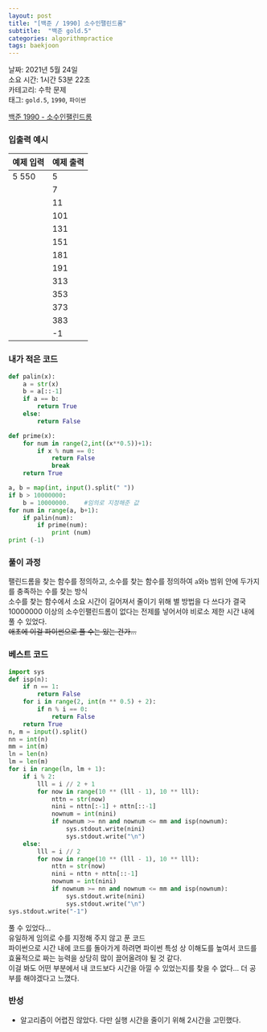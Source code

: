 ```yaml
---
layout: post
title: "[백준 / 1990] 소수인팰린드롬"
subtitle:  "백준 gold.5"
categories: algorithmpractice
tags: baekjoon
---
```


날짜: 2021년 5월 24일  
소요 시간: 1시간 53분 22초  
카테고리: 수학 문제  
태그: `gold.5`, `1990`, `파이썬`  


[백준 1990 - 소수인팰린드롬](https://www.acmicpc.net/problem/1990)

### 입출력 예시  

|예제 입력|예제 출력|
|---|---|
|5 550|5|
||7|
||11|  
||101|
||131|
||151|
||181|
||191|
||313|
||353|
||373|
||383|
||-1|  

  
### 내가 적은 코드

```python
def palin(x):
    a = str(x)
    b = a[::-1]
    if a == b:
        return True
    else:
        return False

def prime(x):
    for num in range(2,int((x**0.5))+1):
        if x % num == 0:
            return False
            break        
    return True

a, b = map(int, input().split(" "))
if b > 10000000:
    b = 10000000.    #임의로 지정해준 값
for num in range(a, b+1):
    if palin(num):
        if prime(num):
            print (num)
print (-1)
```

### 풀이 과정  

팰린드롬을 찾는 함수를 정의하고, 소수를 찾는 함수를 정의하여 `a`와`b` 범위 안에 두가지를 충족하는 수를 찾는 방식  
소수를 찾는 함수에서 소요 시간이 길어져서 줄이기 위해 별 방법을 다 쓰다가 결국 10000000 이상의 소수인팰린드롬이 없다는 전제를 넣어서야 비로소 제한 시간 내에 풀 수 있었다.  
~~애초에 이걸 파이썬으로 풀 수는 있는 건가...~~

  
### 베스트 코드

```python
import sys
def isp(n):
    if n == 1:
        return False
    for i in range(2, int(n ** 0.5) + 2):
        if n % i == 0:
            return False
    return True
n, m = input().split()
nn = int(n)
mm = int(m)
ln = len(n)
lm = len(m)
for i in range(ln, lm + 1):
    if i % 2:
        lll = i // 2 + 1
        for now in range(10 ** (lll - 1), 10 ** lll):
            nttn = str(now)
            nini = nttn[:-1] + nttn[::-1]
            nownum = int(nini)
            if nownum >= nn and nownum <= mm and isp(nownum):
                sys.stdout.write(nini)
                sys.stdout.write("\n")
    else:
        lll = i // 2
        for now in range(10 ** (lll - 1), 10 ** lll):
            nttn = str(now)
            nini = nttn + nttn[::-1]
            nownum = int(nini)
            if nownum >= nn and nownum <= mm and isp(nownum):
                sys.stdout.write(nini)
                sys.stdout.write("\n")
sys.stdout.write("-1")
```
풀 수 있었다...  
유일하게 임의로 수를 지정해 주지 않고 푼 코드  
파이썬으로 시간 내에 코드를 돌아가게 하려면 파이썬 특성 상 이해도를 높여서 코드를 효율적으로 짜는 능력을 상당히 많이 끌어올려야 될 것 같다.  
이걸 봐도 어떤 부분에서 내 코드보다 시간을 아낄 수 있었는지를 찾을 수 없다... 더 공부를 해야겠다고 느꼈다.

### 반성

- 알고리즘이 어렵진 않았다. 다만 실행 시간을 줄이기 위해 2시간을 고민했다.
  
